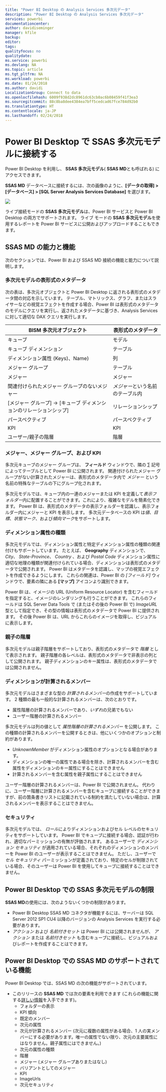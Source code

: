 ```yaml
---
title: "Power BI Desktop の Analysis Services 多次元データ"
description: "Power BI Desktop の Analysis Services 多次元データ"
services: powerbi
documentationcenter: 
author: davidiseminger
manager: kfile
backup: 
editor: 
tags: 
qualityfocus: no
qualitydate: 
ms.service: powerbi
ms.devlang: NA
ms.topic: article
ms.tgt_pltfrm: NA
ms.workload: powerbi
ms.date: 01/24/2018
ms.author: davidi
LocalizationGroup: Connect to data
ms.openlocfilehash: 6009f938d2dc8961dc63cb0ac6b08459f41f3ea3
ms.sourcegitcommit: 88c8ba8dee4384ea7bff5cedcad67fce784d92b0
ms.translationtype: HT
ms.contentlocale: ja-JP
ms.lasthandoff: 02/24/2018
---
```

# <a name="connect-to-ssas-multidimensional-models-in-power-bi-desktop"></a>Power BI Desktop で SSAS 多次元モデルに接続する
Power BI Desktop を利用し、 **SSAS 多次元モデル**( **SSAS MD**とも呼ばれる) にアクセスできます。

**SSAS MD** データベースに接続するには、次の画像のように、**[データの取得] &gt; [データベース] &gt; [SQL Server Analysis Services Database]** を選びます。

![](media/desktop-ssas-multidimensional/ssas-multidimensional-2.png)

ライブ接続モードの **SSAS 多次元モデル**は、Power BI サービスと Power BI Desktop の両方でサポートされます。 ライブ モードの **SSAS 多次元モデル**を使用するレポートを Power BI サービスに公開およびアップロードすることもできます。

## <a name="capabilities-and-features-of-ssas-md"></a>SSAS MD の能力と機能
次のセクションでは、Power BI および SSAS MD 接続の機能と能力について説明します。

### <a name="tabular-metadata-of-multidimensional-models"></a>多次元モデルの表形式のメタデータ
次の表は、多次元オブジェクトと Power BI Desktop に返される表形式のメタデータ間の対応を示しています。 テーブル、マトリックス、グラフ、またはスライサーなどの視覚エフェクトを作成する場合、Power BI は表形式のメタデータのモデルにクエリを実行し、返されたメタデータに基づき、Analysis Services に対して適切な DAX クエリを実行します。

| BISM 多次元オブジェクト | 表形式のメタデータ |
| --- | --- |
| キューブ |モデル |
| キューブ ディメンション |テーブル |
| ディメンション属性 (Keys)、Name) |列 |
| メジャー グループ |テーブル |
| メジャー |メジャー |
| 関連付けられたメジャー グループのないメジャー |*メジャー*という名前のテーブル内 |
| [メジャー グループ] -> [キューブ ディメンションのリレーションシップ] |リレーションシップ |
| パースペクティブ |パースペクティブ |
| KPI |KPI |
| ユーザー/親子の階層 |階層 |

### <a name="measures-measure-groups-and-kpis"></a>メジャー、メジャー グループ、および KPI
多次元キューブのメジャー グループは、 **フィールド** ウィンドウで、隣の ∑ 記号によってテーブルとして Power BI に公開されます。 関連付けられたメジャー グループがない計算されたメジャーは、表形式のメタデータ内で *メジャー* という名前の特殊なテーブルの下にグループ化されます。

多次元モデルでは、キューブ内の一連のメジャーまたは KPI を定義して*表示フォルダー*内に配置することができます。これにより、複雑なモデルを簡素化できます。 Power BI は、表形式のメタデータの表示フォルダーを認識し、表示フォルダー内にメジャーと KPI を表示します。 多次元データベースの KPI は*値*、*目標*、*状態マーク*、および*傾向マーク*をサポートします。

### <a name="dimension-attribute-type"></a>ディメンション属性の種類
多次元モデルでは、ディメンション属性と特定ディメンション属性の種類の関連付けもサポートしています。 たとえば、 **Geography** ディメンションで、 *City*、 *State-Province*、 *Country* 、および *Postal Code* ディメンション属性に適切な地理の種類が関連付けられている場合、ディメンションは表形式のメタデータで公開されます。 Power BI はメタデータを認識し、マップの視覚エフェクトを作成できるようにします。 これらの関連は、Power BI の *[フィールド]* ウィンドウで、要素の隣にある **[マップ]** アイコンより識別できます。

Power BI は、イメージの URL (Uniform Resource Locator) を含むフィールドを指定すると、イメージのレンダリングも行うことができます。 これらのフィールドは SQL Server Data Tools で (またはその後の Power BI で) *ImageURL* 型として指定でき、その型の情報は表形式のメタデータで Power BI に提供されます。 その後 Power BI は、URL からこれらのイメージを取得し、ビジュアルに表示します。

### <a name="parent-child-hierarchies"></a>親子の階層
多次元モデルは親子階層をサポートしており、表形式のメタデータで *階層* として表示されます。 親子階層の各レベルは、表形式のメタデータで非表示の列として公開されます。 親子ディメンションのキー属性は、表形式のメタデータでは公開されません。

### <a name="dimension-calculated-members"></a>ディメンションが計算されるメンバー
多次元モデルはさまざまな型の *計算されるメンバー*の作成をサポートしています。 2 種類の最も一般的な計算されるメンバーは、次のとおりです。

* 属性階層の計算されるメンバーであり、*いずれ*の兄弟でもない
* ユーザー階層の計算されるメンバー

多次元モデルは列の値として *属性階層の計算されるメンバー* を公開します。 この種類の計算されるメンバーを公開するときは、他にいくつかのオプションと制約があります。

* *UnknownMember* がディメンション属性のオプションとなる場合があります。
* ディメンションの唯一の属性である場合を除き、計算されるメンバーを含む属性をディメンションのキー属性にすることはできません
* 計算されるメンバーを含む属性を親子属性にすることはできません

ユーザー階層の計算されるメンバーは、Power BI で公開されません。 代わりに、ユーザー階層に計算されるメンバーを含むキューブに接続することができますが、前の箇条書きリストに記載されている制約を満たしていない場合は、計算されるメンバーを表示することはできません。

### <a name="security"></a>セキュリティ
多次元モデルでは、 *ロール*によりディメンションおよびセル レベルのセキュリティをサポートしています。 Power BI でキューブに接続する場合、認証が行われ、適切なパーミッションの有無が評価されます。 あるユーザーで *ディメンション セキュリティ* が適用されている場合、それぞれのディメンションのメンバーを Power BI のユーザーが表示することはできません。 ただし、ユーザーで *セル セキュリティ* パーミッションが定義されており、特定のセルが制限されている場合、そのユーザーは Power BI を使用してキューブに接続することはできません。

## <a name="limitations-of-ssas-multidimensional-models-in-power-bi-desktop"></a>Power BI Desktop での SSAS 多次元モデルの制限
**SSAS MD**の使用には、次のようないくつかの制限があります。

* Power BI Desktop SSAS MD コネクタが機能するには、サーバーは SQL Server 2012 SP1 CU4 以降のバージョンの Analysis Services を実行する必要があります。
* *アクション* および *名前付きセット* は Power BI には公開されませんが、 *アクション* または *名前付きセット* も含むキューブに接続し、ビジュアルおよびレポートを作成することはできます。

## <a name="supported-features-of-ssas-md-in-power-bi-desktop"></a>Power BI Desktop  での SSAS MD のサポートされている機能
Power BI Desktop では、SSAS MD の次の機能がサポートされています。

* このリリースの **SSAS MD** では次の要素を利用できます (これらの機能に関する[詳しい情報](https://msdn.microsoft.com/library/jj969574.aspx)を入手できます)。
  * フォルダーの表示
  * KPI 傾向
  * 既定のメンバー
  * 次元の属性
  * 次元が計算されるメンバー (次元に複数の属性がある場合、1 人の実メンバーにする必要があります。唯一の属性でない限り、次元の主要属性にはなりません。親子属性にはできません。)
  * 次元の属性の種類
  * 階層
  * メジャー (メジャー グループありまたはなし)
  * バリアントとしてのメジャー
  * KPI
  * ImageUrls
  * 次元セキュリティ

